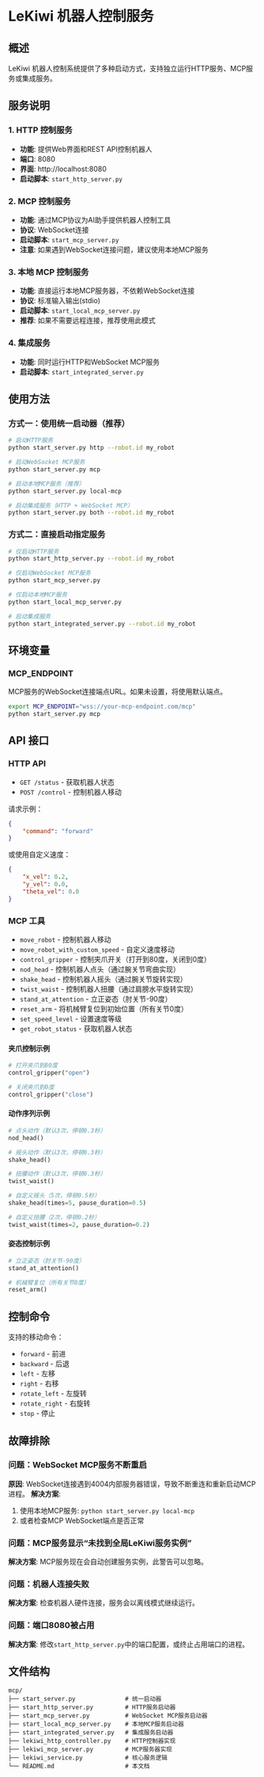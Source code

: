 # LeKiwi 机器人控制服务

## 概述

LeKiwi 机器人控制系统提供了多种启动方式，支持独立运行HTTP服务、MCP服务或集成服务。

## 服务说明

### 1. HTTP 控制服务
- **功能**: 提供Web界面和REST API控制机器人
- **端口**: 8080
- **界面**: http://localhost:8080
- **启动脚本**: `start_http_server.py`

### 2. MCP 控制服务  
- **功能**: 通过MCP协议为AI助手提供机器人控制工具
- **协议**: WebSocket连接
- **启动脚本**: `start_mcp_server.py`
- **注意**: 如果遇到WebSocket连接问题，建议使用本地MCP服务

### 3. 本地 MCP 控制服务
- **功能**: 直接运行本地MCP服务器，不依赖WebSocket连接
- **协议**: 标准输入输出(stdio)
- **启动脚本**: `start_local_mcp_server.py`
- **推荐**: 如果不需要远程连接，推荐使用此模式

### 4. 集成服务
- **功能**: 同时运行HTTP和WebSocket MCP服务
- **启动脚本**: `start_integrated_server.py`

## 使用方法

### 方式一：使用统一启动器（推荐）

```bash
# 启动HTTP服务
python start_server.py http --robot.id my_robot

# 启动WebSocket MCP服务
python start_server.py mcp

# 启动本地MCP服务（推荐）
python start_server.py local-mcp

# 启动集成服务（HTTP + WebSocket MCP）
python start_server.py both --robot.id my_robot
```

### 方式二：直接启动指定服务

```bash
# 仅启动HTTP服务
python start_http_server.py --robot.id my_robot

# 仅启动WebSocket MCP服务
python start_mcp_server.py

# 仅启动本地MCP服务
python start_local_mcp_server.py

# 启动集成服务
python start_integrated_server.py --robot.id my_robot
```

## 环境变量

### MCP_ENDPOINT
MCP服务的WebSocket连接端点URL。如果未设置，将使用默认端点。

```bash
export MCP_ENDPOINT="wss://your-mcp-endpoint.com/mcp"
python start_server.py mcp
```

## API 接口

### HTTP API

- `GET /status` - 获取机器人状态
- `POST /control` - 控制机器人移动

请求示例：
```json
{
    "command": "forward"
}
```

或使用自定义速度：
```json
{
    "x_vel": 0.2,
    "y_vel": 0.0, 
    "theta_vel": 0.0
}
```

### MCP 工具

- `move_robot` - 控制机器人移动
- `move_robot_with_custom_speed` - 自定义速度移动
- `control_gripper` - 控制夹爪开关（打开到80度，关闭到0度）
- `nod_head` - 控制机器人点头（通过腕关节弯曲实现）
- `shake_head` - 控制机器人摇头（通过腕关节旋转实现）
- `twist_waist` - 控制机器人扭腰（通过肩膀水平旋转实现）
- `stand_at_attention` - 立正姿态（肘关节-90度）
- `reset_arm` - 将机械臂复位到初始位置（所有关节0度）
- `set_speed_level` - 设置速度等级
- `get_robot_status` - 获取机器人状态

#### 夹爪控制示例
```python
# 打开夹爪到80度
control_gripper("open")

# 关闭夹爪到0度
control_gripper("close")
```

#### 动作序列示例
```python
# 点头动作（默认3次，停顿0.3秒）
nod_head()

# 摇头动作（默认3次，停顿0.3秒）
shake_head()

# 扭腰动作（默认3次，停顿0.3秒）
twist_waist()

# 自定义摇头（5次，停顿0.5秒）
shake_head(times=5, pause_duration=0.5)

# 自定义扭腰（2次，停顿0.2秒）
twist_waist(times=2, pause_duration=0.2)
```

#### 姿态控制示例
```python
# 立正姿态（肘关节-90度）
stand_at_attention()

# 机械臂复位（所有关节0度）
reset_arm()
```

## 控制命令

支持的移动命令：
- `forward` - 前进
- `backward` - 后退  
- `left` - 左移
- `right` - 右移
- `rotate_left` - 左旋转
- `rotate_right` - 右旋转
- `stop` - 停止

## 故障排除

### 问题：WebSocket MCP服务不断重启
**原因**: WebSocket连接遇到4004内部服务器错误，导致不断重连和重新启动MCP进程。
**解决方案**: 
1. 使用本地MCP服务: `python start_server.py local-mcp`
2. 或者检查MCP WebSocket端点是否正常

### 问题：MCP服务显示“未找到全局LeKiwi服务实例”
**解决方案**: MCP服务现在会自动创建服务实例，此警告可以忽略。

### 问题：机器人连接失败
**解决方案**: 检查机器人硬件连接，服务会以离线模式继续运行。

### 问题：端口8080被占用
**解决方案**: 修改`start_http_server.py`中的端口配置，或终止占用端口的进程。

## 文件结构

```
mcp/
├── start_server.py              # 统一启动器
├── start_http_server.py         # HTTP服务启动器
├── start_mcp_server.py          # WebSocket MCP服务启动器
├── start_local_mcp_server.py    # 本地MCP服务启动器  
├── start_integrated_server.py   # 集成服务启动器
├── lekiwi_http_controller.py    # HTTP控制器实现
├── lekiwi_mcp_server.py         # MCP服务器实现
├── lekiwi_service.py            # 核心服务逻辑
└── README.md                    # 本文档
```

